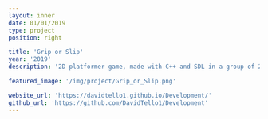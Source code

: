 ```yaml
---
layout: inner
date: 01/01/2019
type: project
position: right

title: 'Grip or Slip'
year: '2019'
description: '2D platformer game, made with C++ and SDL in a group of 2.'

featured_image: '/img/project/Grip_or_Slip.png'

website_url: 'https://davidtello1.github.io/Development/'
github_url: 'https://github.com/DavidTello1/Development'
---
```

